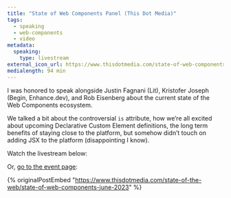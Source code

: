 ```yaml
---
title: "State of Web Components Panel (This Dot Media)"
tags:
  - speaking
  - web-components
  - video
metadata:
  speaking:
    type: livestream
external_icon_url: https://www.thisdotmedia.com/state-of-web-components-june-2023/
medialength: 94 min
---
```

I was honored to speak alongside Justin Fagnani (Lit), Kristofer Joseph (Begin, Enhance.dev), and Rob Eisenberg about the current state of the Web Components ecosystem.

We talked a bit about the controversial `is` attribute, how we’re all excited about upcoming Declarative Custom Element definitions, the long term benefits of staying close to the platform, but somehow didn’t touch on adding JSX to the platform (disappointing I know).

Watch the livestream below:

<div><youtube-lite-player @slug="lC9sI-S7O8g" @label="{{ title }}"></youtube-lite-player></div>

Or, [go to the event page](https://www.thisdotmedia.com/state-of-the-web/state-of-web-components-june-2023):

{% originalPostEmbed "https://www.thisdotmedia.com/state-of-the-web/state-of-web-components-june-2023" %}
